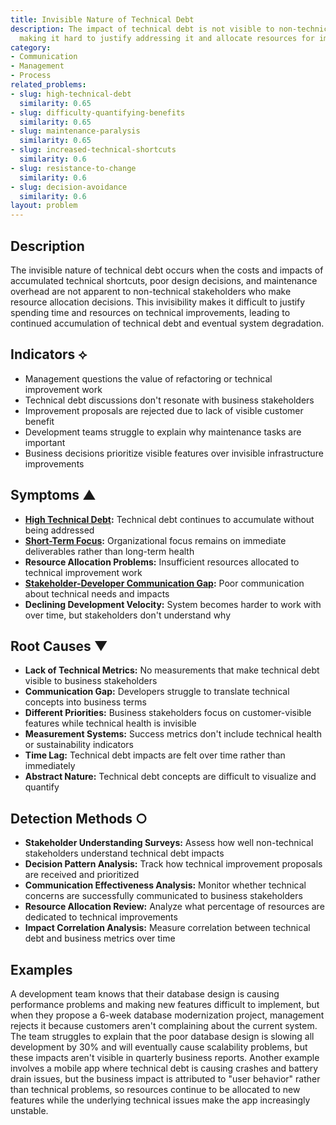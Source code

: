 ```yaml
---
title: Invisible Nature of Technical Debt
description: The impact of technical debt is not visible to non-technical stakeholders,
  making it hard to justify addressing it and allocate resources for improvement.
category:
- Communication
- Management
- Process
related_problems:
- slug: high-technical-debt
  similarity: 0.65
- slug: difficulty-quantifying-benefits
  similarity: 0.65
- slug: maintenance-paralysis
  similarity: 0.65
- slug: increased-technical-shortcuts
  similarity: 0.6
- slug: resistance-to-change
  similarity: 0.6
- slug: decision-avoidance
  similarity: 0.6
layout: problem
---
```


## Description

The invisible nature of technical debt occurs when the costs and impacts of accumulated technical shortcuts, poor design decisions, and maintenance overhead are not apparent to non-technical stakeholders who make resource allocation decisions. This invisibility makes it difficult to justify spending time and resources on technical improvements, leading to continued accumulation of technical debt and eventual system degradation.

## Indicators ⟡

- Management questions the value of refactoring or technical improvement work
- Technical debt discussions don't resonate with business stakeholders
- Improvement proposals are rejected due to lack of visible customer benefit
- Development teams struggle to explain why maintenance tasks are important
- Business decisions prioritize visible features over invisible infrastructure improvements

## Symptoms ▲

- **[High Technical Debt](high-technical-debt.md):** Technical debt continues to accumulate without being addressed
- **[Short-Term Focus](short-term-focus.md):** Organizational focus remains on immediate deliverables rather than long-term health
- **Resource Allocation Problems:** Insufficient resources allocated to technical improvement work
- **[Stakeholder-Developer Communication Gap](stakeholder-developer-communication-gap.md):** Poor communication about technical needs and impacts
- **Declining Development Velocity:** System becomes harder to work with over time, but stakeholders don't understand why

## Root Causes ▼

- **Lack of Technical Metrics:** No measurements that make technical debt visible to business stakeholders
- **Communication Gap:** Developers struggle to translate technical concepts into business terms
- **Different Priorities:** Business stakeholders focus on customer-visible features while technical health is invisible
- **Measurement Systems:** Success metrics don't include technical health or sustainability indicators
- **Time Lag:** Technical debt impacts are felt over time rather than immediately
- **Abstract Nature:** Technical debt concepts are difficult to visualize and quantify

## Detection Methods ○

- **Stakeholder Understanding Surveys:** Assess how well non-technical stakeholders understand technical debt impacts
- **Decision Pattern Analysis:** Track how technical improvement proposals are received and prioritized
- **Communication Effectiveness Analysis:** Monitor whether technical concerns are successfully communicated to business stakeholders
- **Resource Allocation Review:** Analyze what percentage of resources are dedicated to technical improvements
- **Impact Correlation Analysis:** Measure correlation between technical debt and business metrics over time

## Examples

A development team knows that their database design is causing performance problems and making new features difficult to implement, but when they propose a 6-week database modernization project, management rejects it because customers aren't complaining about the current system. The team struggles to explain that the poor database design is slowing all development by 30% and will eventually cause scalability problems, but these impacts aren't visible in quarterly business reports. Another example involves a mobile app where technical debt is causing crashes and battery drain issues, but the business impact is attributed to "user behavior" rather than technical problems, so resources continue to be allocated to new features while the underlying technical issues make the app increasingly unstable.